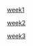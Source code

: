 [week1](https://paul.tube/-ims-2025-paul/ims01)

[week2](https://paul.tube/-ims-2025-paul/ims02)

[week3](https://paul.tube/-ims-2025-paul/ims03)

